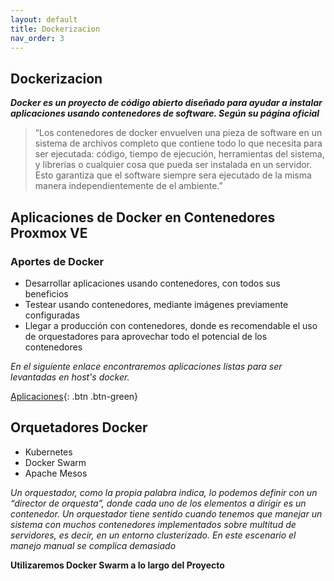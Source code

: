 ```yaml
---
layout: default
title: Dockerizacion
nav_order: 3
---
```


## Dockerizacion

**_Docker es un proyecto de código abierto diseñado para ayudar a instalar aplicaciones usando contenedores de software. Según su página oficial_**

>“Los contenedores de docker envuelven una pieza de software en un sistema de archivos completo que contiene todo lo que necesita para ser ejecutada: código, tiempo de ejecución, herramientas del sistema, y librerías o cualquier cosa que pueda ser instalada en un servidor. Esto garantiza que el software siempre sera ejecutado de la misma manera independientemente de el ambiente.”

## Aplicaciones de Docker en Contenedores Proxmox VE

### Aportes de Docker

* Desarrollar aplicaciones usando contenedores, con todos sus beneficios
* Testear usando contenedores, mediante imágenes previamente configuradas
* Llegar a producción con contenedores, donde es recomendable el uso de orquestadores para aprovechar todo el potencial de los contenedores

_En el siguiente enlace encontraremos aplicaciones listas para ser levantadas en host's docker._

[Aplicaciones](https://github.com/Lucho00Cuba/Docker){: .btn .btn-green}

## Orquetadores Docker

* Kubernetes
* Docker Swarm
* Apache Mesos

_Un orquestador, como la propia palabra indica, lo podemos definir con un “director de orquesta”, donde cada uno de los elementos a dirigir es un contenedor. Un orquestador tiene sentido cuando tenemos que manejar un sistema con muchos contenedores implementados sobre multitud de servidores, es decir, en un entorno clusterizado. En este escenario el manejo manual se complica demasiado_

**Utilizaremos Docker Swarm a lo largo del Proyecto**

